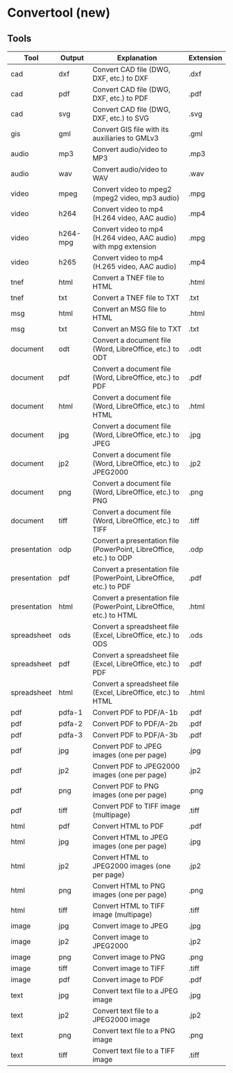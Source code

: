 # Convertool (new)

## Tools

| Tool         | Output   | Explanation                                                         | Extension |
|--------------|----------|---------------------------------------------------------------------|-----------|
| cad          | dxf      | Convert CAD file (DWG, DXF, etc.) to DXF                            | .dxf      |
| cad          | pdf      | Convert CAD file (DWG, DXF, etc.) to PDF                            | .pdf      |
| cad          | svg      | Convert CAD file (DWG, DXF, etc.) to SVG                            | .svg      |
| gis          | gml      | Convert GIS file with its auxiliaries to GMLv3                      | .gml      |
| audio        | mp3      | Convert audio/video to MP3                                          | .mp3      |
| audio        | wav      | Convert audio/video to WAV                                          | .wav      |
| video        | mpeg     | Convert video to mpeg2 (mpeg2 video, mp3 audio)                     | .mpg      |
| video        | h264     | Convert video to mp4 (H.264 video, AAC audio)                       | .mp4      |
| video        | h264-mpg | Convert video to mp4 (H.264 video, AAC audio) with mpg extension    | .mpg      |
| video        | h265     | Convert video to mp4 (H.265 video, AAC audio)                       | .mp4      |
| tnef         | html     | Convert a TNEF file to HTML                                         | .html     |
| tnef         | txt      | Convert a TNEF file to TXT                                          | .txt      |
| msg          | html     | Convert an MSG file to HTML                                         | .html     |
| msg          | txt      | Convert an MSG file to TXT                                          | .txt      |
| document     | odt      | Convert a document file (Word, LibreOffice, etc.) to ODT            | .odt      |
| document     | pdf      | Convert a document file (Word, LibreOffice, etc.) to PDF            | .pdf      |
| document     | html     | Convert a document file (Word, LibreOffice, etc.) to HTML           | .html     |
| document     | jpg      | Convert a document file (Word, LibreOffice, etc.) to JPEG           | .jpg      |
| document     | jp2      | Convert a document file (Word, LibreOffice, etc.) to JPEG2000       | .jp2      |
| document     | png      | Convert a document file (Word, LibreOffice, etc.) to PNG            | .png      |
| document     | tiff     | Convert a document file (Word, LibreOffice, etc.) to TIFF           | .tiff     |
| presentation | odp      | Convert a presentation file (PowerPoint, LibreOffice, etc.) to ODP  | .odp      |
| presentation | pdf      | Convert a presentation file (PowerPoint, LibreOffice, etc.) to PDF  | .pdf      |
| presentation | html     | Convert a presentation file (PowerPoint, LibreOffice, etc.) to HTML | .html     |
| spreadsheet  | ods      | Convert a spreadsheet file (Excel, LibreOffice, etc.) to ODS        | .ods      |
| spreadsheet  | pdf      | Convert a spreadsheet file (Excel, LibreOffice, etc.) to PDF        | .pdf      |
| spreadsheet  | html     | Convert a spreadsheet file (Excel, LibreOffice, etc.) to HTML       | .html     |
| pdf          | pdfa-1   | Convert PDF to PDF/A-1b                                             | .pdf      |
| pdf          | pdfa-2   | Convert PDF to PDF/A-2b                                             | .pdf      |
| pdf          | pdfa-3   | Convert PDF to PDF/A-3b                                             | .pdf      |
| pdf          | jpg      | Convert PDF to JPEG images (one per page)                           | .jpg      |
| pdf          | jp2      | Convert PDF to JPEG2000 images (one per page)                       | .jp2      |
| pdf          | png      | Convert PDF to PNG images (one per page)                            | .png      |
| pdf          | tiff     | Convert PDF to TIFF image (multipage)                               | .tiff     |
| html         | pdf      | Convert HTML to PDF                                                 | .pdf      |
| html         | jpg      | Convert HTML to JPEG images (one per page)                          | .jpg      |
| html         | jp2      | Convert HTML to JPEG2000 images (one per page)                      | .jp2      |
| html         | png      | Convert HTML to PNG images (one per page)                           | .png      |
| html         | tiff     | Convert HTML to TIFF image (multipage)                              | .tiff     |
| image        | jpg      | Convert image to JPEG                                               | .jpg      |
| image        | jp2      | Convert image to JPEG2000                                           | .jp2      |
| image        | png      | Convert image to PNG                                                | .png      |
| image        | tiff     | Convert image to TIFF                                               | .tiff     |
| image        | pdf      | Convert image to PDF                                                | .pdf      |
| text         | jpg      | Convert text file to a JPEG image                                   | .jpg      |
| text         | jp2      | Convert text file to a JPEG2000 image                               | .jp2      |
| text         | png      | Convert text file to a PNG image                                    | .png      |
| text         | tiff     | Convert text file to a TIFF image                                   | .tiff     |
